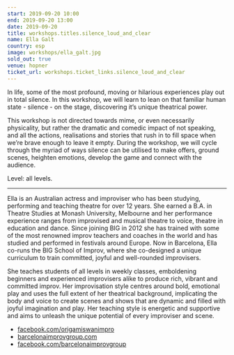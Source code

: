 ```yaml
---
start: 2019-09-20 10:00
end: 2019-09-20 13:00
date: 2019-09-20
title: workshops.titles.silence_loud_and_clear
name: Ella Galt
country: esp
image: workshops/ella_galt.jpg
sold_out: true
venue: hopner
ticket_url: workshops.ticket_links.silence_loud_and_clear
---
```


In life, some of the most profound, moving or hilarious experiences play out in total silence. In this workshop, we will learn to lean on that familiar human state - silence - on the stage, discovering it’s unique theatrical power.

This workshop is not directed towards mime, or even necessarily physicality, but rather the dramatic and comedic impact of not speaking, and all the actions, realisations and stories that rush in to fill space when we’re brave enough to leave it empty. During the workshop, we will cycle through the myriad of ways silence can be utilised to make offers, ground scenes, heighten emotions, develop the game and connect with the audience.

Level: all levels.

---

Ella is an Australian actress and improviser who has been studying, performing and teaching theatre for over 12 years. She earned a B.A. in Theatre Studies at Monash University, Melbourne and her performance experience ranges from improvised and musical theatre to voice, theatre in education and dance. Since joining BIG in 2012 she has trained with some of the most renowned improv teachers and coaches in the world and has studied and performed in festivals around Europe. Now in Barcelona, Ella co-runs the BIG School of Improv, where she co-designed a unique curriculum to train committed, joyful and well-rounded improvisers.

She teaches students of all levels in weekly classes, emboldening beginners and experienced improvisers alike to produce rich, vibrant and committed improv. Her improvisation style centres around bold, emotional play and uses the full extent of her theatrical background, implicating the body and voice to create scenes and shows that are dynamic and filled with joyful imagination and play. Her teaching style is energetic and supportive and aims to unleash the unique potential of every improviser and scene.

- [facebook.com/origamiswanimpro](https://facebook.com/origamiswanimpro)
- [barcelonaimprovgroup.com](https://barcelonaimprovgroup.com)
- [facebook.com/barcelonaimprovgroup](https://facebook.com/barcelonaimprovgroup)

